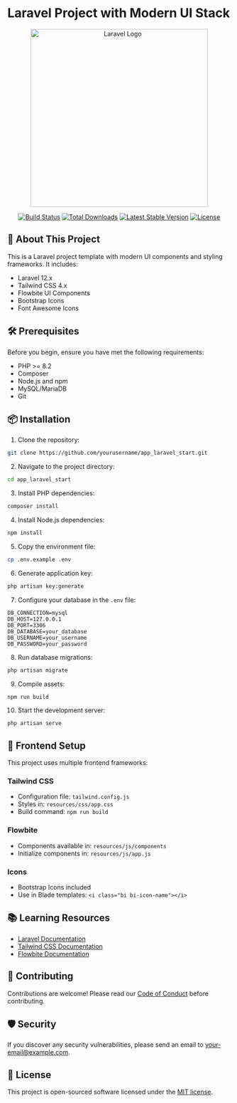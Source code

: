 # Laravel Project with Modern UI Stack

<p align="center">
<a href="https://laravel.com" target="_blank"><img src="https://raw.githubusercontent.com/laravel/art/master/logo-lockup/5%20SVG/2%20CMYK/1%20Full%20Color/laravel-logolockup-cmyk-red.svg" width="400" alt="Laravel Logo"></a>
</p>

<p align="center">
<a href="https://github.com/laravel/framework/actions"><img src="https://github.com/laravel/framework/workflows/tests/badge.svg" alt="Build Status"></a>
<a href="https://packagist.org/packages/laravel/framework"><img src="https://img.shields.io/packagist/dt/laravel/framework" alt="Total Downloads"></a>
<a href="https://packagist.org/packages/laravel/framework"><img src="https://img.shields.io/packagist/v/laravel/framework" alt="Latest Stable Version"></a>
<a href="https://packagist.org/packages/laravel/framework"><img src="https://img.shields.io/packagist/l/laravel/framework" alt="License"></a>
</p>

## 🚀 About This Project

This is a Laravel project template with modern UI components and styling frameworks. It includes:
- Laravel 12.x
- Tailwind CSS 4.x
- Flowbite UI Components
- Bootstrap Icons
- Font Awesome Icons

## 🛠️ Prerequisites

Before you begin, ensure you have met the following requirements:
- PHP >= 8.2
- Composer
- Node.js and npm
- MySQL/MariaDB
- Git

## 📦 Installation

1. Clone the repository:
```bash
git clone https://github.com/yourusername/app_laravel_start.git
```

2. Navigate to the project directory:
```bash
cd app_laravel_start
```

3. Install PHP dependencies:
```bash
composer install
```

4. Install Node.js dependencies:
```bash
npm install
```

5. Copy the environment file:
```bash
cp .env.example .env
```

6. Generate application key:
```bash
php artisan key:generate
```

7. Configure your database in the `.env` file:
```env
DB_CONNECTION=mysql
DB_HOST=127.0.0.1
DB_PORT=3306
DB_DATABASE=your_database
DB_USERNAME=your_username
DB_PASSWORD=your_password
```

8. Run database migrations:
```bash
php artisan migrate
```

9. Compile assets:
```bash
npm run build
```

10. Start the development server:
```bash
php artisan serve
```

## 🎨 Frontend Setup

This project uses multiple frontend frameworks:

### Tailwind CSS
- Configuration file: `tailwind.config.js`
- Styles in: `resources/css/app.css`
- Build command: `npm run build`

### Flowbite
- Components available in: `resources/js/components`
- Initialize components in: `resources/js/app.js`

### Icons
- Bootstrap Icons included
- Use in Blade templates: `<i class="bi bi-icon-name"></i>`

## 📚 Learning Resources

- [Laravel Documentation](https://laravel.com/docs)
- [Tailwind CSS Documentation](https://tailwindcss.com/docs)
- [Flowbite Documentation](https://flowbite.com/docs/)

## 🤝 Contributing

Contributions are welcome! Please read our [Code of Conduct](https://laravel.com/docs/contributions#code-of-conduct) before contributing.

## 🛡️ Security

If you discover any security vulnerabilities, please send an email to [your-email@example.com](mailto:your-email@example.com).

## 📄 License

This project is open-sourced software licensed under the [MIT license](https://opensource.org/licenses/MIT).
